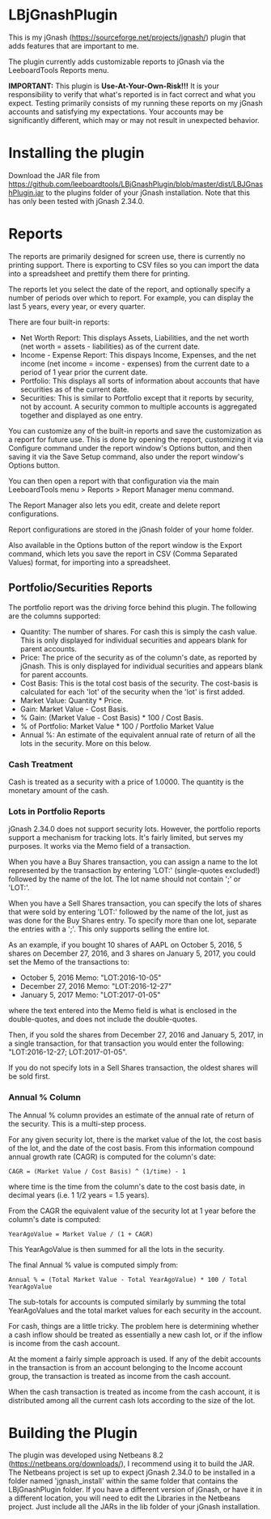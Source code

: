 # LBjGnashPlugin
This is my jGnash (https://sourceforge.net/projects/jgnash/) plugin that adds features that are important to me.

The plugin currently adds customizable reports to jGnash via the LeeboardTools Reports menu.

**IMPORTANT:** This plugin is **Use-At-Your-Own-Risk!!!** It is your responsibility to verify that what's reported is in fact correct and what you expect. Testing primarily consists of my running these reports on my jGnash accounts and satisfying my expectations. Your accounts may be significantly different, which may or may not result in unexpected behavior.

# Installing the plugin
Download the JAR file from https://github.com/leeboardtools/LBjGnashPlugin/blob/master/dist/LBJGnashPlugin.jar to the plugins folder of your jGnash installation. Note that this has only been tested with jGnash 2.34.0.

# Reports
The reports are primarily designed for screen use, there is currently no printing support. There is exporting to CSV files so you can import the data into a spreadsheet and prettify them there for printing.

The reports let you select the date of the report, and optionally specify a number of periods over which to report. For example, you can display the last 5 years, every year, or every quarter.

There are four built-in reports:
- Net Worth Report: This displays Assets, Liabilities, and the net worth (net worth = assets - liabilities) as of the current date.
- Income - Expense Report: This dispays Income, Expenses, and the net income (net income = income - expenses) from the current date to a period of 1 year prior the current date.
- Portfolio: This displays all sorts of information about accounts that have securities as of the current date.
- Securities: This is similar to Portfolio except that it reports by security, not by account. A security common to multiple accounts is aggregated together and displayed as one entry.

You can customize any of the built-in reports and save the customization as a report for future use. This is done by opening the report, customizing it via Configure command under the report window's Options button, and then saving it via the Save Setup command, also under the report window's Options button.

You can then open a report with that configuration via the main LeeboardTools menu > Reports > Report Manager menu command.

The Report Manager also lets you edit, create and delete report configurations.

Report configurations are stored in the jGnash folder of your home folder.

Also available in the Options button of the report window is the Export command, which lets you save the report in CSV (Comma Separated Values) format, for importing into a spreadsheet.

## Portfolio/Securities Reports
The portfolio report was the driving force behind this plugin. 
The following are the columns supported:
- Quantity: The number of shares. For cash this is simply the cash value. This is only displayed for individual securities and appears blank for parent accounts.
- Price: The price of the security as of the column's date, as reported by jGnash. This is only displayed for individual securities and appears blank for parent accounts.
- Cost Basis: This is the total cost basis of the security. The cost-basis is calculated for each 'lot' of the security when the 'lot' is first added.
- Market Value: Quantity * Price.
- Gain: Market Value - Cost Basis.
- % Gain: (Market Value - Cost Basis) * 100 / Cost Basis.
- % of Portfolio: Market Value * 100 / Portfolio Market Value
- Annual %: An estimate of the equivalent annual rate of return of all the lots in the security. More on this below.

### Cash Treatment
Cash is treated as a security with a price of 1.0000. The quantity is the monetary amount of the cash.

### Lots in Portfolio Reports
jGnash 2.34.0 does not support security lots. However, the portfolio reports support a mechanism for tracking lots. It's fairly limited, but serves my purposes. It works via the Memo field of a transaction.

When you have a Buy Shares transaction, you can assign a name to the lot represented by the transaction by entering 'LOT:' (single-quotes excluded!) followed by the name of the lot. The lot name should not contain ';' or 'LOT:'.

When you have a Sell Shares transaction, you can specify the lots of shares that were sold by entering 'LOT:' followed by the name of the lot, just as was done for the Buy Shares entry. To specify more than one lot, separate the entries with a ';'. This only supports selling the entire lot.

As an example, if you bought 10 shares of AAPL on October 5, 2016, 5 shares on December 27, 2016, and 3 shares on January 5, 2017, you could set the Memo of the transactions to:
- October 5, 2016 Memo: "LOT:2016-10-05"
- December 27, 2016 Memo: "LOT:2016-12-27"
- January 5, 2017 Memo: "LOT:2017-01-05"

where the text entered into the Memo field is what is enclosed in the double-quotes, and does not include the double-quotes.

Then, if you sold the shares from December 27, 2016 and January 5, 2017, in a single transaction, for that transaction you would enter the following: "LOT:2016-12-27; LOT:2017-01-05".

If you do not specify lots in a Sell Shares transaction, the oldest shares will be sold first.

### Annual % Column
The Annual % column provides an estimate of the annual rate of return of the security. This is a multi-step process.

For any given security lot, there is the market value of the lot, the cost basis of the lot, and the date of the cost basis. From this information compound annual growth rate (CAGR) is computed for the column's date:

    CAGR = (Market Value / Cost Basis) ^ (1/time) - 1
    
where time is the time from the column's date to the cost basis date, in decimal years (i.e. 1 1/2 years = 1.5 years).

From the CAGR the equivalent value of the security lot at 1 year before the column's date is computed:

    YearAgoValue = Market Value / (1 + CAGR)

This YearAgoValue is then summed for all the lots in the security.

The final Annual % value is computed simply from:

    Annual % = (Total Market Value - Total YearAgoValue) * 100 / Total YearAgoValue

The sub-totals for accounts is computed similarly by summing the total YearAgoValues and the total market values for each security in the account.

For cash, things are a little tricky. The problem here is determining whether a cash inflow should be treated as essentially a new cash lot, or if the inflow is income from the cash account. 

At the moment a fairly simple approach is used. If any of the debit accounts in the transaction is from an account belonging to the Income account group, the transaction is treated as income from the cash account.

When the cash transaction is treated as income from the cash account, it is distributed among all the current cash lots according to the size of the lot.


# Building the Plugin
The plugin was developed using Netbeans 8.2 (https://netbeans.org/downloads/), I recommend using it to build the JAR.
The Netbeans project is set up to expect jGnash 2.34.0 to be installed in a folder named 'jgnash_install' within the same folder that contains the LBjGnashPlugin folder. If you have a different version of jGnash, or have it in a different location, you will need to edit the Libraries in the Netbeans project. Just include all the JARs in the lib folder of your jGnash installation.
